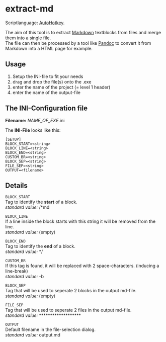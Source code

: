 extract-md
==========

Scriptlanguage: [AutoHotkey](http://www.autohotkey.com/ "AutoHotkey homepage").

The aim of this tool is to extract [Markdown][link_md] textblocks
from files and merge them into a single file.  
The file can then be processed by a tool like [Pandoc][link_pandoc] to convert it from Markdown into a HTML page for example.

Usage
-----
1. Setup the INI-file to fit your needs
2. drag and drop the file(s) onto the .exe
3. enter the name of the project (= level 1 header)
4. enter the name of the output-file


The INI-Configuration file
--------------------------
**Filename:** *NAME_OF_EXE*.ini  

The **INI-File** looks like this:  

	[SETUP]
	BLOCK_START=<string>
	BLOCK_LINE=<string>
	BLOCK_END=<string>
	CUSTOM_BR=<string>
	BLOCK_SEP=<string>
	FILE_SEP=<string>
	OUTPUT=<filename>

Details
---------
`BLOCK_START`   
Tag to identify the **start** of a block.  
 *standard value:* &#47;\*md   

`BLOCK_LINE`   
If a line inside the block starts with this string it will be removed from the line.  
 *standard value:* (empty)   

`BLOCK_END`   
Tag to identify the **end** of a block.  
 *standard value:* \*&#47;   

`CUSTOM_BR`   
If this tag is found, it will be replaced with 2 space-characters. (inducing a line-break)  
 *standard value:* &#45;b   

`BLOCK_SEP`   
Tag that will be used to seperate 2 blocks in the output md-file.  
 *standard value:* (empty) 
  
`FILE_SEP`   
Tag that will be used to seperate 2 files in the output md-file.  
 *standard value:* *******************   

`OUTPUT`   
Default filename in the file-selection dialog.  
 *standard value:* output.md   

[link_md]: http://daringfireball.net/projects/markdown/ "Markdown Homepage"
[link_pandoc]: http://johnmacfarlane.net/pandoc/ "Pandoc Homepage"
